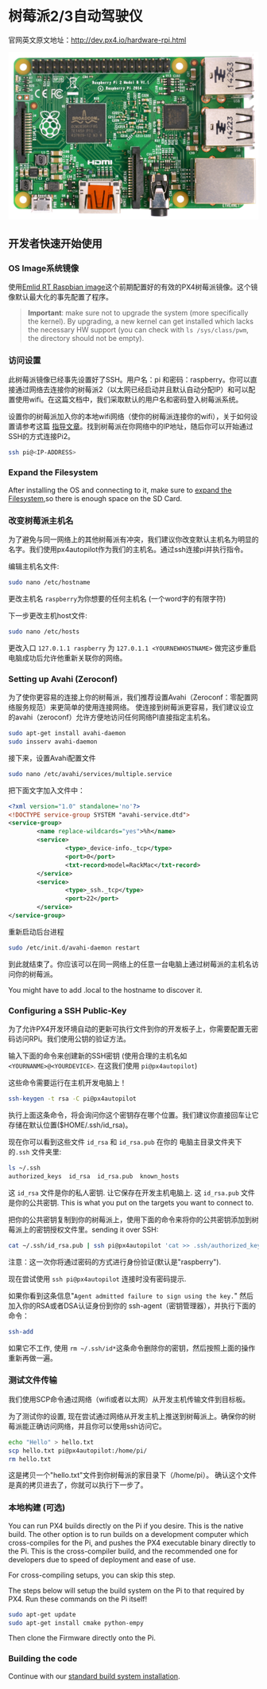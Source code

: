 
# 树莓派2/3自动驾驶仪

官网英文原文地址：http://dev.px4.io/hardware-rpi.html

![rpi2](../pictures/hardware/hardware-rpi2.jpg)

## 开发者快速开始使用

### OS Image系统镜像

  使用[Emlid RT Raspbian image](http://docs.emlid.com/navio/Downloads/Real-time-Linux-RPi2/)这个前期配置好的有效的PX4树莓派镜像。这个镜像默认最大化的事先配置了程序。

> **Important**: make sure not to upgrade the system (more specifically the kernel). By upgrading, a new kernel can get installed which lacks the necessary HW support (you can check with `ls /sys/class/pwm`, the directory should not be empty).

### 访问设置
此树莓派镜像已经事先设置好了SSH。用户名：pi 和密码：raspberry。你可以直接通过网络去连接你的树莓派2（以太网已经启动并且默认自动分配IP）和可以配置使用wifi。在这篇文档中，我们采取默认的用户名和密码登入树莓派系统。

设置你的树莓派加入你的本地wifi网络（使你的树莓派连接你的wifi），关于如何设置请参考这篇
 [指导文章](https://www.raspberrypi.org/documentation/configuration/wireless/wireless-cli.md)。找到树莓派在你网络中的IP地址，随后你可以开始通过SSH的方式连接Pi2。

<div class="host-code"></div>

```sh
ssh pi@<IP-ADDRESS>
```

### Expand the Filesystem

After installing the OS and connecting to it, make sure to [expand the Filesystem](https://www.raspberrypi.org/documentation/configuration/raspi-config.md),so there is enough space on the SD Card.

### 改变树莓派主机名
为了避免与同一网络上的其他树莓派有冲突，我们建议你改变默认主机名为明显的名字。我们使用px4autopilot作为我们的主机名。通过ssh连接pi并执行指令。

编辑主机名文件:

```sh
sudo nano /etc/hostname
```

更改主机名 ```raspberry```为你想要的任何主机名  (一个word字的有限字符)

下一步更改主机host文件:

```sh
sudo nano /etc/hosts
```

更改入口 ```127.0.1.1 raspberry``` 为 ```127.0.1.1 <YOURNEWHOSTNAME>```
做完这步重启电脑成功后允许他重新关联你的网络。

### Setting up Avahi (Zeroconf)
为了使你更容易的连接上你的树莓派，我们推荐设置Avahi（Zeroconf：零配置网络服务规范）来更简单的使用连接网络。
使连接到树莓派更容易，我们建议设立的avahi（zeroconf）允许方便地访问任何网络PI直接指定主机名。

```sh
sudo apt-get install avahi-daemon
sudo insserv avahi-daemon
```

接下来，设置Avahi配置文件

```sh
sudo nano /etc/avahi/services/multiple.service
```

把下面文字加入文件中：

```xml
<?xml version="1.0" standalone='no'?>
<!DOCTYPE service-group SYSTEM "avahi-service.dtd">
<service-group>
        <name replace-wildcards="yes">%h</name>
        <service>
                <type>_device-info._tcp</type>
                <port>0</port>
                <txt-record>model=RackMac</txt-record>
        </service>
        <service>
                <type>_ssh._tcp</type>
                <port>22</port>
        </service>
</service-group>
```

重新启动后台进程


```sh
sudo /etc/init.d/avahi-daemon restart
```

到此就结束了。你应该可以在同一网络上的任意一台电脑上通过树莓派的主机名访问你的树莓派。 

<aside class="tip">
You might have to add .local to the hostname to discover it.
</aside>

### Configuring a SSH Public-Key

为了允许PX4开发环境自动的更新可执行文件到你的开发板子上，你需要配置无密码访问RPi。我们使用公钥的验证方法。

输入下面的命令来创建新的SSH密钥 (使用合理的主机名如 ```<YOURNANME>@<YOURDEVICE>```.  在这我们使用 ```pi@px4autopilot```)

这些命令需要运行在主机开发电脑上！


<div class="host-code"></div>

```sh
ssh-keygen -t rsa -C pi@px4autopilot
```

执行上面这条命令，将会询问你这个密钥存在哪个位置。我们建议你直接回车让它存储在默认位置($HOME/.ssh/id_rsa)。


现在你可以看到这些文件 ```id_rsa``` 和 ```id_rsa.pub``` 在你的 电脑主目录文件夹下的```.ssh``` 文件夹里:

<div class="host-code"></div>

```sh
ls ~/.ssh
authorized_keys  id_rsa  id_rsa.pub  known_hosts
```

这 ```id_rsa``` 文件是你的私人密钥. 让它保存在开发主机电脑上.
这 ```id_rsa.pub``` 文件是你的公共密钥. This is what you put on the targets you want to connect to.

把你的公共密钥复制到你的树莓派上，使用下面的命令来将你的公共密钥添加到树莓派上的密钥授权文件里。sending it over SSH:

<div class="host-code"></div>

```sh
cat ~/.ssh/id_rsa.pub | ssh pi@px4autopilot 'cat >> .ssh/authorized_keys'
```

注意：这一次你将通过密码的方式进行身份验证(默认是"raspberry").

现在尝试使用 ```ssh pi@px4autopilot``` 连接时没有密码提示.

如果你看到这条信息"```Agent admitted failure to sign using the key.```" 然后加入你的RSA或者DSA认证身份到你的 ssh-agent（密钥管理器），并执行下面的命令：

<div class="host-code"></div>

```sh
ssh-add
```

如果它不工作, 使用 ```rm ~/.ssh/id*```这条命令删除你的密钥，然后按照上面的操作重新再做一遍。

### 测试文件传输

我们使用SCP命令通过网络（wifi或者以太网）从开发主机传输文件到目标板。

为了测试你的设置, 现在尝试通过网络从开发主机上推送到树莓派上。确保你的树莓派能正确访问网络，并且你可以使用ssh访问它。

<div class="host-code"></div>

```sh
echo "Hello" > hello.txt
scp hello.txt pi@px4autopilot:/home/pi/
rm hello.txt
```

这是拷贝一个"hello.txt"文件到你树莓派的家目录下（/home/pi）。
确认这个文件是真的拷贝进去了，你就可以执行下一步了。

### 本地构建 (可选)

You can run PX4 builds directly on the Pi if you desire. This is the native build. The other option is to run builds on a development computer which cross-compiles for the Pi, and pushes the PX4 executable binary directly to the Pi. This is the cross-compiler build, and the recommended one for developers due to speed of deployment and ease of use.

For cross-compiling setups, you can skip this step.

The steps below will setup the build system on the Pi to that required by PX4. Run these commands on the Pi itself!

```sh
sudo apt-get update
sudo apt-get install cmake python-empy
```

Then clone the Firmware directly onto the Pi.

### Building the code

Continue with our [standard build system installation](../1_Getting-Started/linux.md).
